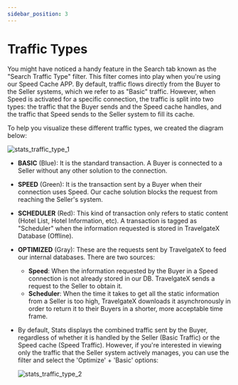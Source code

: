 ```yaml
---
sidebar_position: 3
---
```


# Traffic Types

You might have noticed a handy feature in the Search tab known as the "Search Traffic Type" filter. This filter comes into play when you're using our Speed Cache APP. By default, traffic flows directly from the Buyer to the Seller systems, which we refer to as "Basic" traffic. However, when Speed is activated for a specific connection, the traffic is split into two types: the traffic that the Buyer sends and the Speed cache handles, and the traffic that Speed sends to the Seller system to fill its cache.

To help you visualize these different traffic types, we created the diagram below:

![stats_traffic_type_1](https://storage.travelgate.com/kbase/stats_traffic_type_1.jpg)

- **BASIC** (Blue): It is the standard transaction. A Buyer is connected to a Seller without any other solution to the connection.
- **SPEED** (Green): It is the transaction sent by a Buyer when their connection uses Speed. Our cache solution blocks the request from reaching the Seller's system. 
- **SCHEDULER** (Red): This kind of transaction only refers to static content (Hotel List, Hotel Information, etc). A transaction is tagged as "Scheduler" when the information requested is stored in TravelgateX Database (Offline).
- **OPTIMIZED** (Gray): These are the requests sent by TravelgateX to feed our internal databases. There are two sources:
	- **Speed**: When the information requested by the Buyer in a Speed connection is not already stored in our DB. TravelgateX sends a request to the Seller to obtain it.
	- **Scheduler**: When the time it takes to get all the static information from a Seller is too high, TravelgateX downloads it asynchronously in order to return it to their Buyers in a shorter, more acceptable time frame.

- By default, Stats displays the combined traffic sent by the Buyer, regardless of whether it is handled by the Seller (Basic Traffic) or the Speed cache (Speed Traffic). However, if you're interested in viewing only the traffic that the Seller system actively manages, you can use the filter and select the 'Optimize' + 'Basic' options:

	![stats_traffic_type_2](https://storage.travelgate.com/kbase/stats_traffic_type_2.jpg)

